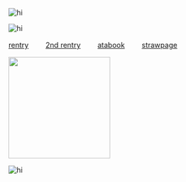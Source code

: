 
  ![hi](https://files.catbox.moe/5kv6y5.jpg)

![hi](https://komarev.com/ghpvc/?username=military-fashioned) 
 
[rentry](https://rentry.co/doomedcivilization) 
  ㅤ  ㅤ[2nd rentry](https://rentry.co/digitalheavenn) 
  ㅤ  ㅤ[atabook](https://dancingfactory.atabook.org/)  ㅤ  ㅤ[strawpage](https://robulyaoi.straw.page)

<img src="https://files.catbox.moe/tds5j3.jpeg" width="200" />

![hi](https://files.catbox.moe/extgn1.jpg)
